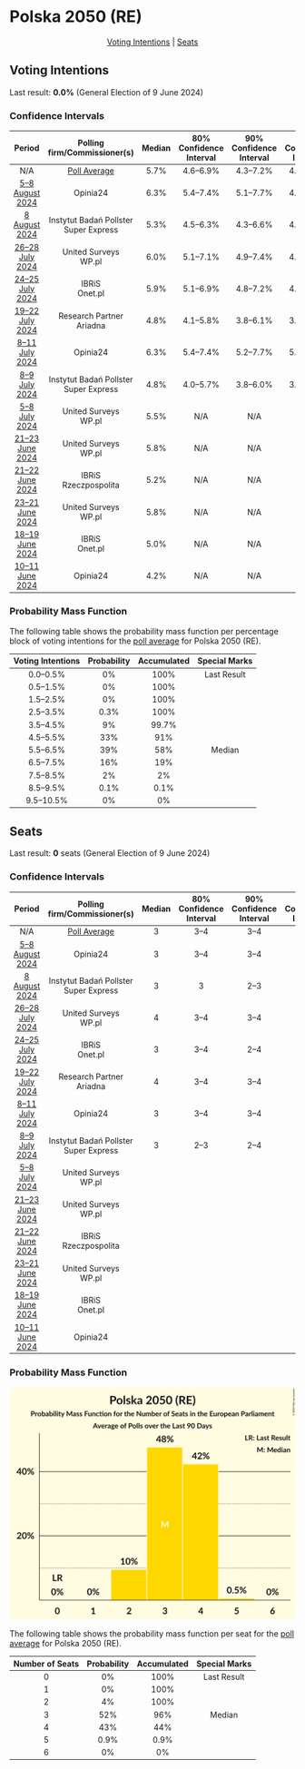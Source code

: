 # Polska 2050 (RE)

<p align="center"><a href="#voting-intentions">Voting Intentions</a> | <a href="#seats">Seats</a></p>

## Voting Intentions

Last result: **0.0%** (General Election of 9 June 2024)

### Confidence Intervals

| Period     | Polling firm/Commissioner(s) | Median | 80% Confidence Interval | 90% Confidence Interval | 95% Confidence Interval | 99% Confidence Interval |
|:----------:|:----------------:|:-----------:|:-----------------------:|:-----------------------:|:-----------------------:|:-----------------------:|
| N/A | [Poll Average](average.html) | 5.7% | 4.6–6.9% | 4.3–7.2% | 4.1–7.5% | 3.6–8.1% |
| [5–8 August 2024](2024-08-08-Opinia24.html) | Opinia24 | 6.3% | 5.4–7.4% | 5.1–7.7% | 4.9–8.0% | 4.5–8.5% |
| [8 August 2024](2024-08-08-InstytutBadańPollster.html) | Instytut Badań Pollster <br> Super Express | 5.3% | 4.5–6.3% | 4.3–6.6% | 4.1–6.9% | 3.7–7.4% |
| [26–28 July 2024](2024-07-28-UnitedSurveys.html) | United Surveys <br> WP.pl | 6.0% | 5.1–7.1% | 4.9–7.4% | 4.7–7.7% | 4.3–8.2% |
| [24–25 July 2024](2024-07-25-IBRiS.html) | IBRiS <br> Onet.pl | 5.9% | 5.1–6.9% | 4.8–7.2% | 4.7–7.5% | 4.3–8.0% |
| [19–22 July 2024](2024-07-22-ResearchPartner.html) | Research Partner <br> Ariadna | 4.8% | 4.1–5.8% | 3.8–6.1% | 3.7–6.3% | 3.3–6.8% |
| [8–11 July 2024](2024-07-11-Opinia24.html) | Opinia24 | 6.3% | 5.4–7.4% | 5.2–7.7% | 5.0–8.0% | 4.6–8.6% |
| [8–9 July 2024](2024-07-09-InstytutBadańPollster.html) | Instytut Badań Pollster <br> Super Express | 4.8% | 4.0–5.7% | 3.8–6.0% | 3.6–6.2% | 3.3–6.8% |
| [5–8 July 2024](2024-07-08-UnitedSurveys.html) | United Surveys <br> WP.pl | 5.5% | N/A | N/A | N/A | N/A |
| [21–23 June 2024](2024-06-23-UnitedSurveys.html) | United Surveys <br> WP.pl | 5.8% | N/A | N/A | N/A | N/A |
| [21–22 June 2024](2024-06-22-IBRiS.html) | IBRiS <br> Rzeczpospolita | 5.2% | N/A | N/A | N/A | N/A |
| [23–21 June 2024](2024-06-21-UnitedSurveys.html) | United Surveys <br> WP.pl | 5.8% | N/A | N/A | N/A | N/A |
| [18–19 June 2024](2024-06-19-IBRiS.html) | IBRiS <br> Onet.pl | 5.0% | N/A | N/A | N/A | N/A |
| [10–11 June 2024](2024-06-11-Opinia24.html) | Opinia24 | 4.2% | N/A | N/A | N/A | N/A |

### Probability Mass Function

The following table shows the probability mass function per percentage block of voting intentions for the [poll average](average.html) for Polska 2050 (RE).

| Voting Intentions | Probability | Accumulated | Special Marks |
|:-----------------:|:-----------:|:-----------:|:-------------:|
| 0.0–0.5% | 0% | 100% | Last Result |
| 0.5–1.5% | 0% | 100% |  |
| 1.5–2.5% | 0% | 100% |  |
| 2.5–3.5% | 0.3% | 100% |  |
| 3.5–4.5% | 9% | 99.7% |  |
| 4.5–5.5% | 33% | 91% |  |
| 5.5–6.5% | 39% | 58% | Median |
| 6.5–7.5% | 16% | 19% |  |
| 7.5–8.5% | 2% | 2% |  |
| 8.5–9.5% | 0.1% | 0.1% |  |
| 9.5–10.5% | 0% | 0% |  |


## Seats

Last result: **0** seats (General Election of 9 June 2024)

### Confidence Intervals

| Period     | Polling firm/Commissioner(s) | Median | 80% Confidence Interval | 90% Confidence Interval | 95% Confidence Interval | 99% Confidence Interval |
|:----------:|:----------------:|:------:|:-----------------------:|:-----------------------:|:-----------------------:|:-----------------------:|
| N/A | [Poll Average](average.html) | 3 | 3–4 | 3–4 | 2–4 | 2–5 |
| [5–8 August 2024](2024-08-08-Opinia24.html) | Opinia24 | 3 | 3–4 | 3–4 | 3–5 | 2–5 |
| [8 August 2024](2024-08-08-InstytutBadańPollster.html) | Instytut Badań Pollster <br> Super Express | 3 | 3 | 2–3 | 2–4 | 2–4 |
| [26–28 July 2024](2024-07-28-UnitedSurveys.html) | United Surveys <br> WP.pl | 4 | 3–4 | 3–4 | 3–4 | 2–5 |
| [24–25 July 2024](2024-07-25-IBRiS.html) | IBRiS <br> Onet.pl | 3 | 3–4 | 2–4 | 2–4 | 2–4 |
| [19–22 July 2024](2024-07-22-ResearchPartner.html) | Research Partner <br> Ariadna | 4 | 3–4 | 3–4 | 3–4 | 2–4 |
| [8–11 July 2024](2024-07-11-Opinia24.html) | Opinia24 | 3 | 3–4 | 3–4 | 3–4 | 2–5 |
| [8–9 July 2024](2024-07-09-InstytutBadańPollster.html) | Instytut Badań Pollster <br> Super Express | 3 | 2–3 | 2–4 | 2–4 | 2–4 |
| [5–8 July 2024](2024-07-08-UnitedSurveys.html) | United Surveys <br> WP.pl |  |  |  |  |  |
| [21–23 June 2024](2024-06-23-UnitedSurveys.html) | United Surveys <br> WP.pl |  |  |  |  |  |
| [21–22 June 2024](2024-06-22-IBRiS.html) | IBRiS <br> Rzeczpospolita |  |  |  |  |  |
| [23–21 June 2024](2024-06-21-UnitedSurveys.html) | United Surveys <br> WP.pl |  |  |  |  |  |
| [18–19 June 2024](2024-06-19-IBRiS.html) | IBRiS <br> Onet.pl |  |  |  |  |  |
| [10–11 June 2024](2024-06-11-Opinia24.html) | Opinia24 |  |  |  |  |  |

### Probability Mass Function

![Graph with seats probability mass function not yet produced](average-seats-pmf-polska2050re.png "Seats Probability Mass Function")

The following table shows the probability mass function per seat for the [poll average](average.html) for Polska 2050 (RE).

| Number of Seats | Probability | Accumulated | Special Marks |
|:---------------:|:-----------:|:-----------:|:-------------:|
| 0 | 0% | 100% | Last Result |
| 1 | 0% | 100% |  |
| 2 | 4% | 100% |  |
| 3 | 52% | 96% | Median |
| 4 | 43% | 44% |  |
| 5 | 0.9% | 0.9% |  |
| 6 | 0% | 0% |  |


